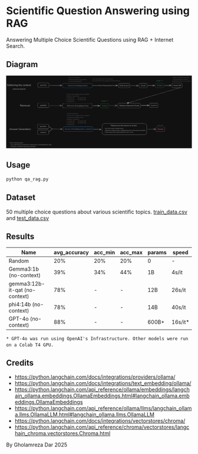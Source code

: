 # Scientific Question Answering using RAG

Answering Multiple Choice Scientific Questions using RAG + Internet Search.

## Diagram

![diagram](demos/qa_rag_diagram.png)

## Usage

```bash
python qa_rag.py
```

## Dataset

50 multiple choice questions about various scientific topics. [train_data.csv](data/train_data.csv) and [test_data.csv](data/test_data.csv)

## Results

| Name                           | avg_accuracy | acc_min | acc_max | params | speed   |
| ------------------------------ | ------------ | ------- | ------- | ------ | ------- |
| Random                         | 20%          | 20%     | 20%     | 0      | -       |
| Gemma3:1b (no-context)         | 39%          | 34%     | 44%     | 1B     | 4s/it   |
| gemma3:12b-it-qat (no-context) | 78%          | -       | -       | 12B    | 26s/it  |
| phi4:14b (no-context)          | 78%          | -       | -       | 14B    | 40s/it  |
| GPT-4o (no-context)            | 88%          | -       | -       | 600B+  | 16s/it* |

`* GPT-4o was run using OpenAI's Infrastructure. Other models were run on a Colab T4 GPU.`

## Credits

- https://python.langchain.com/docs/integrations/providers/ollama/
- https://python.langchain.com/docs/integrations/text_embedding/ollama/
- https://python.langchain.com/api_reference/ollama/embeddings/langchain_ollama.embeddings.OllamaEmbeddings.html#langchain_ollama.embeddings.OllamaEmbeddings
- https://python.langchain.com/api_reference/ollama/llms/langchain_ollama.llms.OllamaLLM.html#langchain_ollama.llms.OllamaLLM
- https://python.langchain.com/docs/integrations/vectorstores/chroma/
- https://python.langchain.com/api_reference/chroma/vectorstores/langchain_chroma.vectorstores.Chroma.html

By Gholamreza Dar 2025
